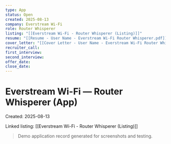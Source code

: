```yaml
---
type: App
status: Open
created: 2025-08-13
company: Everstream Wi-Fi
role: Router Whisperer
listing: "[[Everstream Wi-Fi - Router Whisperer (Listing)]]"
resume: "[[Resume - User Name - Everstream Wi-Fi Router Whisperer.pdf]]"
cover_letter: "[[Cover Letter - User Name - Everstream Wi-Fi Router Whisperer.pdf]]"
recruiter_call:
first_interview:
second_interview:
offer_date:
close_date:
---
```

# Everstream Wi-Fi — Router Whisperer (App)

Created: 2025-08-13

Linked listing: [[Everstream Wi-Fi - Router Whisperer (Listing)]]

> Demo application record generated for screenshots and testing.
